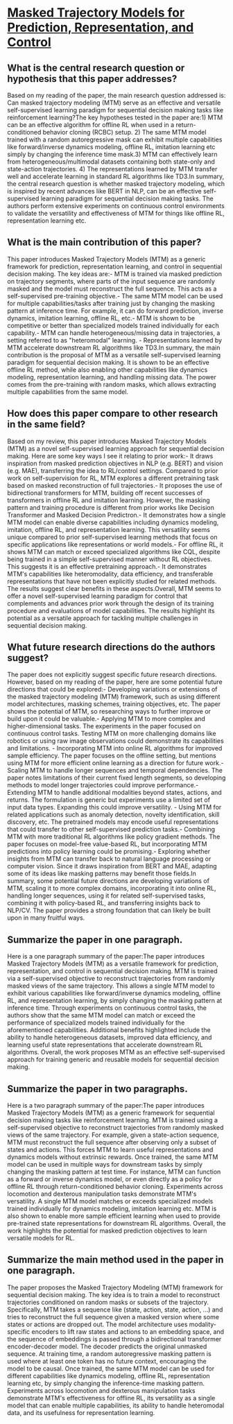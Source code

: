# [Masked Trajectory Models for Prediction, Representation, and Control](https://arxiv.org/abs/2305.02968)

## What is the central research question or hypothesis that this paper addresses?

Based on my reading of the paper, the main research question addressed is: Can masked trajectory modeling (MTM) serve as an effective and versatile self-supervised learning paradigm for sequential decision making tasks like reinforcement learning?The key hypotheses tested in the paper are:1) MTM can be an effective algorithm for offline RL when used in a return-conditioned behavior cloning (RCBC) setup. 2) The same MTM model trained with a random autoregressive mask can exhibit multiple capabilities like forward/inverse dynamics modeling, offline RL, imitation learning etc simply by changing the inference time mask.3) MTM can effectively learn from heterogeneous/multimodal datasets containing both state-only and state-action trajectories. 4) The representations learned by MTM transfer well and accelerate learning in standard RL algorithms like TD3.In summary, the central research question is whether masked trajectory modeling, which is inspired by recent advances like BERT in NLP, can be an effective self-supervised learning paradigm for sequential decision making tasks. The authors perform extensive experiments on continuous control environments to validate the versatility and effectiveness of MTM for things like offline RL, representation learning etc.


## What is the main contribution of this paper?

This paper introduces Masked Trajectory Models (MTM) as a generic framework for prediction, representation learning, and control in sequential decision making. The key ideas are:- MTM is trained via masked prediction on trajectory segments, where parts of the input sequence are randomly masked and the model must reconstruct the full sequence. This acts as a self-supervised pre-training objective.- The same MTM model can be used for multiple capabilities/tasks after training just by changing the masking pattern at inference time. For example, it can do forward prediction, inverse dynamics, imitation learning, offline RL, etc.- MTM is shown to be competitive or better than specialized models trained individually for each capability.- MTM can handle heterogeneous/missing data in trajectories, a setting referred to as "heteromodal" learning. - Representations learned by MTM accelerate downstream RL algorithms like TD3.In summary, the main contribution is the proposal of MTM as a versatile self-supervised learning paradigm for sequential decision making. It is shown to be an effective offline RL method, while also enabling other capabilities like dynamics modeling, representation learning, and handling missing data. The power comes from the pre-training with random masks, which allows extracting multiple capabilities from the same model.


## How does this paper compare to other research in the same field?

Based on my review, this paper introduces Masked Trajectory Models (MTM) as a novel self-supervised learning approach for sequential decision making. Here are some key ways I see it relating to prior work:- It draws inspiration from masked prediction objectives in NLP (e.g. BERT) and vision (e.g. MAE), transferring the idea to RL/control settings. Compared to prior work on self-supervision for RL, MTM explores a different pretraining task based on masked reconstruction of full trajectories.- It proposes the use of bidirectional transformers for MTM, building off recent successes of transformers in offline RL and imitation learning. However, the masking pattern and training procedure is different from prior works like Decision Transformer and Masked Decision Predictron.- It demonstrates how a single MTM model can enable diverse capabilities including dynamics modeling, imitation, offline RL, and representation learning. This versatility seems unique compared to prior self-supervised learning methods that focus on specific applications like representations or world models.- For offline RL, it shows MTM can match or exceed specialized algorithms like CQL, despite being trained in a simple self-supervised manner without RL objectives. This suggests it is an effective pretraining approach.- It demonstrates MTM's capabilities like heteromodality, data efficiency, and transferable representations that have not been explicitly studied for related methods. The results suggest clear benefits in these aspects.Overall, MTM seems to offer a novel self-supervised learning paradigm for control that complements and advances prior work through the design of its training procedure and evaluations of model capabilities. The results highlight its potential as a versatile approach for tackling multiple challenges in sequential decision making.


## What future research directions do the authors suggest?

The paper does not explicitly suggest specific future research directions. However, based on my reading of the paper, here are some potential future directions that could be explored:- Developing variations or extensions of the masked trajectory modeling (MTM) framework, such as using different model architectures, masking schemes, training objectives, etc. The paper shows the potential of MTM, so researching ways to further improve or build upon it could be valuable.- Applying MTM to more complex and higher-dimensional tasks. The experiments in the paper focused on continuous control tasks. Testing MTM on more challenging domains like robotics or using raw image observations could demonstrate its capabilities and limitations. - Incorporating MTM into online RL algorithms for improved sample efficiency. The paper focuses on the offline setting, but mentions using MTM for more efficient online learning as a direction for future work.- Scaling MTM to handle longer sequences and temporal dependencies. The paper notes limitations of their current fixed length segments, so developing methods to model longer trajectories could improve performance.- Extending MTM to handle additional modalities beyond states, actions, and returns. The formulation is generic but experiments use a limited set of input data types. Expanding this could improve versatility. - Using MTM for related applications such as anomaly detection, novelty identification, skill discovery, etc. The pretrained models may encode useful representations that could transfer to other self-supervised prediction tasks.- Combining MTM with more traditional RL algorithms like policy gradient methods. The paper focuses on model-free value-based RL, but incorporating MTM predictions into policy learning could be promising.- Exploring whether insights from MTM can transfer back to natural language processing or computer vision. Since it draws inspiration from BERT and MAE, adapting some of its ideas like masking patterns may benefit those fields.In summary, some potential future directions are developing variations of MTM, scaling it to more complex domains, incorporating it into online RL, handling longer sequences, using it for related self-supervised tasks, combining it with policy-based RL, and transferring insights back to NLP/CV. The paper provides a strong foundation that can likely be built upon in many fruitful ways.


## Summarize the paper in one paragraph.

Here is a one paragraph summary of the paper:The paper introduces Masked Trajectory Models (MTM) as a versatile framework for prediction, representation, and control in sequential decision making. MTM is trained via a self-supervised objective to reconstruct trajectories from randomly masked views of the same trajectory. This allows a single MTM model to exhibit various capabilities like forward/inverse dynamics modeling, offline RL, and representation learning, by simply changing the masking pattern at inference time. Through experiments on continuous control tasks, the authors show that the same MTM model can match or exceed the performance of specialized models trained individually for the aforementioned capabilities. Additional benefits highlighted include the ability to handle heterogeneous datasets, improved data efficiency, and learning useful state representations that accelerate downstream RL algorithms. Overall, the work proposes MTM as an effective self-supervised approach for training generic and reusable models for sequential decision making.


## Summarize the paper in two paragraphs.

Here is a two paragraph summary of the paper:The paper introduces Masked Trajectory Models (MTM) as a generic framework for sequential decision making tasks like reinforcement learning. MTM is trained using a self-supervised objective to reconstruct trajectories from randomly masked views of the same trajectory. For example, given a state-action sequence, MTM must reconstruct the full sequence after observing only a subset of states and actions. This forces MTM to learn useful representations and dynamics models without extrinsic rewards. Once trained, the same MTM model can be used in multiple ways for downstream tasks by simply changing the masking pattern at test time. For instance, MTM can function as a forward or inverse dynamics model, or even directly as a policy for offline RL through return-conditioned behavior cloning. Experiments across locomotion and dexterous manipulation tasks demonstrate MTM's versatility. A single MTM model matches or exceeds specialized models trained individually for dynamics modeling, imitation learning etc. MTM is also shown to enable more sample efficient learning when used to provide pre-trained state representations for downstream RL algorithms. Overall, the work highlights the potential for masked prediction objectives to learn versatile models for RL.


## Summarize the main method used in the paper in one paragraph.

The paper proposes the Masked Trajectory Modeling (MTM) framework for sequential decision making. The key idea is to train a model to reconstruct trajectories conditioned on random masks or subsets of the trajectory. Specifically, MTM takes a sequence like (state, action, state, action, ...) and tries to reconstruct the full sequence given a masked version where some states or actions are dropped out. The model architecture uses modality-specific encoders to lift raw states and actions to an embedding space, and the sequence of embeddings is passed through a bidirectional transformer encoder-decoder model. The decoder predicts the original unmasked sequence. At training time, a random autoregressive masking pattern is used where at least one token has no future context, encouraging the model to be causal. Once trained, the same MTM model can be used for different capabilities like dynamics modeling, offline RL, representation learning etc, by simply changing the inference-time masking pattern. Experiments across locomotion and dexterous manipulation tasks demonstrate MTM's effectiveness for offline RL, its versatility as a single model that can enable multiple capabilities, its ability to handle heteromodal data, and its usefulness for representation learning.
